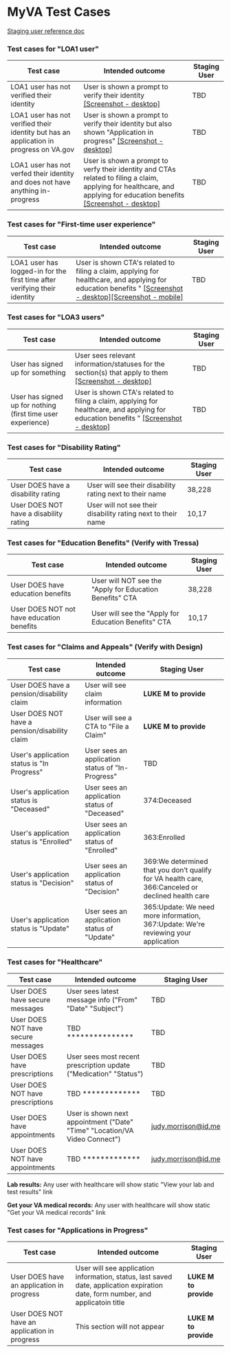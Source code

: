 # MyVA Test Cases 
[Staging user reference doc](https://github.com/department-of-veterans-affairs/va.gov-team/blob/master/products/health-care/application/va-application/product/readme.md)

### Test cases for "LOA1 user"
|Test case|Intended outcome|Staging User|
|----|----|----|
|LOA1 user has not verified their identity|User is shown a prompt to verify their identity [[Screenshot - desktop]](https://camo.githubusercontent.com/beea6e9caf042e9355845344ee77ff41d9f74e9eccafd90cd7841431dafba9e5/68747470733a2f2f696d616765732e7a656e68756275736572636f6e74656e742e636f6d2f3564666136356262626430373864313639396535323239342f39326332356131622d353836342d346566382d393466342d393164346265323436303439)|TBD|
|LOA1 user has not verified their identity but has an application in progress on VA.gov|User is shown a prompt to verify their identity but also shown "Application in progress" [[Screenshot - desktop]](https://camo.githubusercontent.com/0d1b609baefca1b787879baae53e63442a12fe14ae44800a1f51fd1dc95c971d/68747470733a2f2f696d616765732e7a656e68756275736572636f6e74656e742e636f6d2f3564666136356262626430373864313639396535323239342f32653462346332612d666535332d343466662d613232362d626530623037306464343638)|TBD|
|LOA1 user has not verfed their identity and does not have anything in-progress|User is shown a prompt to verfy their identity and CTAs related to filing a claim, applying for healthcare, and applying for education benefits [[Screenshot - desktop]](https://camo.githubusercontent.com/beea6e9caf042e9355845344ee77ff41d9f74e9eccafd90cd7841431dafba9e5/68747470733a2f2f696d616765732e7a656e68756275736572636f6e74656e742e636f6d2f3564666136356262626430373864313639396535323239342f39326332356131622d353836342d346566382d393466342d393164346265323436303439)|TBD|


### Test cases for "First-time user experience"
|Test case|Intended outcome|Staging User|
|----|----|----|
|LOA1 user has logged-in for the first time after verifying their identity |User is shown CTA's related to filing a claim, applying for healthcare, and applying for education benefits " [[Screenshot - desktop]](https://camo.githubusercontent.com/41fe574a88719a4246e8cfad0d0fc285553bea1db5ce7016b44b176e8c9576ee/68747470733a2f2f696d616765732e7a656e68756275736572636f6e74656e742e636f6d2f3564666136356262626430373864313639396535323239342f62333263616566322d393132622d343162382d393034312d383932393861303734633632)[[Screenshot - mobile]](https://camo.githubusercontent.com/353eb938c0c8ce0932c54436ba31040022972a81cbf6d2ff355bb80cde3fad13/68747470733a2f2f696d616765732e7a656e68756275736572636f6e74656e742e636f6d2f3564666136356262626430373864313639396535323239342f61663036396137632d616633372d343335372d383330622d653031666637666363633333)|TBD|


### Test cases for "LOA3 users"
|Test case|Intended outcome|Staging User|
|----|----|----|
|User has signed up for something|User sees relevant information/statuses for the section(s) that apply to them [[Screenshot - desktop]](https://camo.githubusercontent.com/fd7a32179fd84f94441a86e6e6bccb909f481c1b5696710238797f81687893c7/68747470733a2f2f696d616765732e7a656e68756275736572636f6e74656e742e636f6d2f3564666136356262626430373864313639396535323239342f61393836356333342d393031642d346234662d626362652d633833663931633463326162)|TBD|
|User has signed up for nothing (first time user experience)|User is shown CTA's related to filing a claim, applying for healthcare, and applying for education benefits " [[Screenshot - desktop]](https://camo.githubusercontent.com/41fe574a88719a4246e8cfad0d0fc285553bea1db5ce7016b44b176e8c9576ee/68747470733a2f2f696d616765732e7a656e68756275736572636f6e74656e742e636f6d2f3564666136356262626430373864313639396535323239342f62333263616566322d393132622d343162382d393034312d383932393861303734633632)|TBD|

### Test cases for "Disability Rating"
|Test case|Intended outcome|Staging User|
|----|----|----|
|User DOES have a disability rating|User will see their disability rating next to their name|38,228|
|User DOES NOT have a disability rating|User will not see their disability rating next to their name|10,17|


### Test cases for "Education Benefits" (Verify with Tressa)
|Test case|Intended outcome|Staging User|
|----|----|----|
|User DOES have education benefits|User will NOT see the "Apply for Education Benefits" CTA|38,228|
|User DOES NOT not have education benefits|User will see the "Apply for Education Benefits" CTA|10,17|

### Test cases for "Claims and Appeals" (Verify with Design)
|Test case|Intended outcome|Staging User|
|----|----|----|
|User DOES have a pension/disability claim|User will see claim information|**LUKE M to provide**|
|User DOES NOT have a pension/disability claim|User will see a CTA to "File a Claim" |**LUKE M to provide**|
|User's application status is "In Progress"|User sees an application status of "In-Progress"|TBD|
|User's application status is "Deceased"|User sees an application status of "Deceased"|374:Deceased|
|User's application status is "Enrolled"|User sees an application status of "Enrolled"|363:Enrolled|
|User's application status is "Decision"|User sees an application status of "Decision"|369:We determined that you don’t qualify for VA health care, 366:Canceled or declined health care|
|User's application status is "Update"|User sees an application status of "Update"|365:Update: We need more information, 367:Update: We're reviewing your application|


### Test cases for "Healthcare"
|Test case|Intended outcome|Staging User|
|----|----|----|
|User DOES have secure messages|User sees latest message info ("From" "Date" "Subject")|TBD|
|User DOES NOT have secure messages|TBD *************** |TBD|
|User DOES have prescriptions|User sees most recent prescription update ("Medication" "Status")|TBD|
|User DOES NOT have prescriptions|TBD ************* |TBD|
|User DOES have appointments|User is shown next appointment ("Date" "Time" "Location/VA Video Connect")|judy.morrison@id.me|
|User DOES NOT have appointments|TBD ************* |judy.morrison@id.me|

**Lab results:** Any user with healthcare will show static "View your lab and test results" link

**Get your VA medical records:** Any user with healthcare will show static "Get your VA medical records" link

### Test cases for "Applications in Progress"
|Test case|Intended outcome|Staging User|
|----|----|----|
|User DOES have an application in progress|User will see application information, status, last saved date, application expiration date, form number, and applicatoin title|**LUKE M to provide**|
|User DOES NOT have an application in progress|This section will not appear|**LUKE M to provide**|



